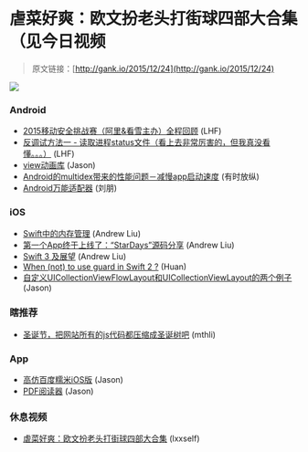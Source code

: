 # 虐菜好爽：欧文扮老头打街球四部大合集（见今日视频

> 原文链接：[http://gank.io/2015/12/24](http://gank.io/2015/12/24)

![](http://ww4.sinaimg.cn/large/7a8aed7bjw1ezak8074s3j20qo0k0adz.jpg)

### Android

* [2015移动安全挑战赛（阿里&amp;看雪主办）全程回顾](http://www.secpulse.com/archives/5731.html) (LHF)
* [反调试方法一 - 读取进程status文件（看上去非常厉害的，但我真没看懂。。。）](http://kiya.space/2015/12/14/android) (LHF)
* [view动画库](https://github.com/florent37/ViewAnimator) (Jason)
* [Android的multidex带来的性能问题－减慢app启动速度](http://jcodecraeer.com/a/anzhuokaifa/androidkaifa/2015/1223/3796.html) (有时放纵)
* [Android万能适配器](https://github.com/fengsehng/CommonAdapter) (刘朋)

### iOS

* [Swift中的内存管理](http://www.jianshu.com/p/6bef235878c8) (Andrew Liu)
* [第一个App终于上线了：&ldquo;StarDays&rdquo;源码分享](http://www.jianshu.com/p/5baab426f216) (Andrew Liu)
* [Swift 3 及展望](http://swift.gg/2015/12/23/swift) (Andrew Liu)
* [When (not) to use guard in Swift 2 ?](http://radex.io/swift/guard/?utm_campaign=Swift%2BSandbox&amp) (Huan)
* [自定义UICollectionViewFlowLayout和UICollectionViewLayout的两个例子](https://github.com/SmallLang/UICollectionViewLayoutDemo) (Jason)

### 瞎推荐

* [圣诞节，把网站所有的js代码都压缩成圣诞树吧](http://zhuanlan.zhihu.com/yutou/20439979) (mthli)

### App

* [高仿百度糯米iOS版](https://github.com/lookingstars/nuomi) (Jason)
* [PDF阅读器](https://github.com/semweb/GreatReader) (Jason)

### 休息视频

* [虐菜好爽：欧文扮老头打街球四部大合集](http://v.youku.com/v_show/id_XMTM5NDk3NDkxMg==.html) (lxxself)

